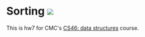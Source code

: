# Sorting ![](https://api.travis-ci.com/jbernardez22/sorting.svg?branch=master)

This is hw7 for CMC's [CS46: data structures](https://github.com/mikeizbicki/cmc-csci046) course.
